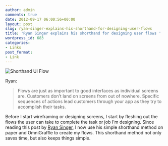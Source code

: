 ```yaml
---
author: admin
comments: true
date: 2012-09-17 06:00:56+00:00
layout: post
slug: ryan-singer-explains-his-shorthand-for-designing-user-flows
title: 'Ryan Singer explains his shorthand for designing user flows '
wordpress_id: 683
categories:
- Links
post_format:
- Link
---
```


![Shorthand UI Flow](http://adamstacoviak.com/wp-content/uploads/2012/09/shorthand-ui-flow-template.png)





Ryan:





> 
  
> 
> Flows are just as important to good interfaces as individual screens are. Customers don’t land on screens from out of nowhere. Specific sequences of actions lead customers through your app as they try to accomplish their tasks.
> 
> 






Before I start wireframing or designing screens, I start by fleshing out the flows the user can take to complete the task or job I'm designing.  Since reading this post by [Ryan Singer](http://feltpresence.com/), I now use his simple shorthand method on paper and OmniGraffle to create my flows. This shorthand method not only saves time, but also keeps things simple.



